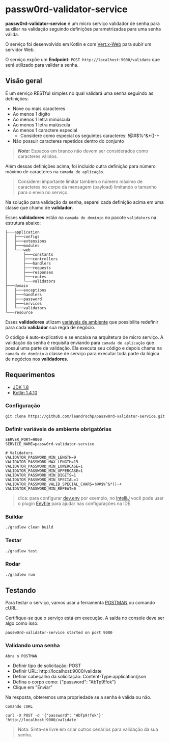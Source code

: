 # passw0rd-validator-service

**passw0rd-validator-service** é um micro serviço validador de senha para auxiliar na validação seguindo definições parametrizadas para uma senha válida.

O serviço foi desenvolvido em Kotlin e com [Vert.x-Web](https://vertx.io/docs/vertx-web/java/) para subir um servidor Web.

O serviço expõe um **Endpoint:** ```POST http://localhost:9000/validate``` que será utilizado para validar a senha.

## Visão geral

É um serviço RESTful simples no qual validará uma senha seguindo as definições:
- Nove ou mais caracteres
- Ao menos 1 dígito
- Ao menos 1 letra minúscula
- Ao menos 1 letra maiúscula
- Ao menos 1 caractere especial
    - Considere como especial os seguintes caracteres: !@#$%^&*()-+
- Não possuir caracteres repetidos dentro do conjunto
> **_Nota:_** Espaços em branco não devem ser considerados como caracteres válidos.

Além dessas definições acima, foi incluído outra definição para número máximo de caracteres na `camada de aplicação`. 
> Considerei importante limitar também o número máximo de caracteres no corpo da mensagem (payload) limitando o tamanho para o envio no serviço.

Na solução para validação da senha, separei cada definição acima em uma classe que chamo de **validador**.

Esses **validadores** estão na `camada de domínio` no pacote ```validators``` na estrutura abaixo:

```shell
├───application
│   ├───configs
│   ├───extensions
│   ├───modules
│   └───web
│       ├───constants
│       ├───controllers
│       ├───handlers
│       ├───requests
│       ├───responses
│       ├───routes
│       └───validators
├───domain
│   ├───exceptions
│   ├───handlers
│   ├───password
│   ├───services
│   └───validators
└───resource
```

Esses **validadores** utlizam [variáveis de ambiente](#definir-variveis-de-ambiente-obrigatrias) que possibilita redefinir para cada **validador** sua regra de negócio.

O código é auto-explicativo e se encaixa na arquitetura de micro serviço. A validação da senha é requisita enviando para `camada de aplicação` que possui uma parte de validação.
Ela executa seu código e depois chama na `camada de domínio` a classe de serviço para executar toda parte da lógica de negócios nos **validadores**.

## Requerimentos

* [JDK 1.8](https://www.oracle.com/java/technologies/javase/javase-jdk8-downloads.html)
* [Kotlin 1.4.10](https://github.com/JetBrains/kotlin/blob/master/ChangeLog.md#1410)

### Configuração

```git clone https://github.com/leandrochp/passw0rd-validator-service.git```

### Definir variáveis de ambiente obrigatórias
```
SERVER_PORT=9000
SERVICE_NAME=passw0rd-validator-service

# Validators
VALIDATOR_PASSWORD_MIN_LENGTH=9
VALIDATOR_PASSWORD_MAX_LENGTH=15
VALIDATOR_PASSWORD_MIN_LOWERCASE=1
VALIDATOR_PASSWORD_MIN_UPPERCASE=1
VALIDATOR_PASSWORD_MIN_DIGITS=1
VALIDATOR_PASSWORD_MIN_SPECIAL=1
VALIDATOR_PASSWORD_VALID_SPECIAL_CHARS=!@#$%^&*()-+
VALIDATOR_PASSWORD_MIN_REPEAT=0
```
> dica: para configurar [dev.env](dev.env) por exemplo, no [IntelliJ](https://www.jetbrains.com/pt-br/idea/) você pode usar o plugin [Envfile](https://plugins.jetbrains.com/plugin/7861-envfile) para ajudar nas configurações na IDE.

### Buildar
```bash
./gradlew clean build
```

### Testar
```bash
./gradlew test
```

### Rodar
```bash
./gradlew run
```

## Testando
Para testar o serviço, vamos usar a ferramenta [POSTMAN](https://www.getpostman.com/) ou comando cURL.

Certifique-se que o serviço está em execução. A saída no console deve ser algo como isso:

```passw0rd-validator-service started on port 9000```

### Validando uma senha
`Abra o POSTMAN`

* Definir tipo de solicitação: POST
* Definir URL: http://localhost:9000/validate
* Definir cabeçalho da solicitação: Content-Type:application/json
* Defina o corpo como: {"password": "AbTp9!fok"}
* Clique em "Enviar"

Na resposta, obteremos uma propriedade se a senha é válida ou não.

`Comando cURL`

```shell
curl -X POST -d '{"password": "AbTp9!fok"}' 'http://localhost:9000/validate'
```

> Nota: Sinta-se livre em criar outros cenários para validação da sua senha.

